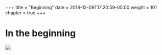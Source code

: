 +++
title = "Beginning"
date = 2018-12-09T17:20:59-05:00
weight = 101
chapter = true
+++

# In the beginning 

![](/images/docker/app2.png)
